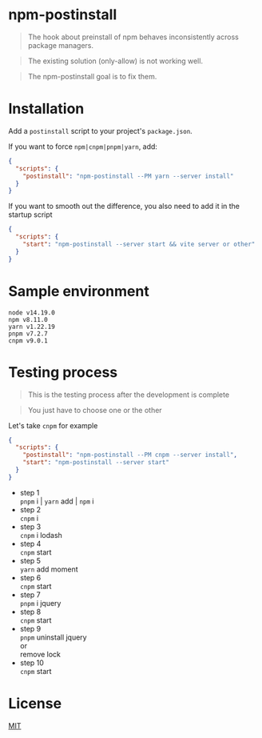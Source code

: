# npm-postinstall
> The hook about preinstall of npm behaves inconsistently across package managers. 

> The existing solution (only-allow) is not working well.  

> The npm-postinstall goal is to fix them. 
# Installation
Add a `postinstall` script to your project's `package.json`.  

If you want to force `npm|cnpm|pnpm|yarn`, add:  

```json
{
  "scripts": {
    "postinstall": "npm-postinstall --PM yarn --server install"
  }
}
```

If you want to smooth out the difference, you also need to add it in the startup script
```json
{
  "scripts": {
    "start": "npm-postinstall --server start && vite server or other"
  }
}
```

# Sample environment
`node v14.19.0`  
`npm v8.11.0`  
`yarn v1.22.19`  
`pnpm v7.2.7`  
`cnpm v9.0.1`

# Testing process
> This is the testing process after the development is complete

> You just have to choose one or the other

Let's take `cnpm` for example

```json
{
  "scripts": {
    "postinstall": "npm-postinstall --PM cnpm --server install",
    "start": "npm-postinstall --server start"
  }
}
```
* step 1  
  `pnpm` i | `yarn` add | `npm` i  
* step 2  
  `cnpm` i
* step 3  
  `cnpm` i lodash
* step 4  
  `cnpm` start
* step 5  
  `yarn` add moment
* step 6  
  `cnpm` start
* step 7  
  `pnpm` i jquery
* step 8  
  `cnpm` start
* step 9  
  `pnpm` uninstall jquery  
  or  
  remove lock
* step 10  
  `cnpm` start

# License
[MIT](LICENSE)